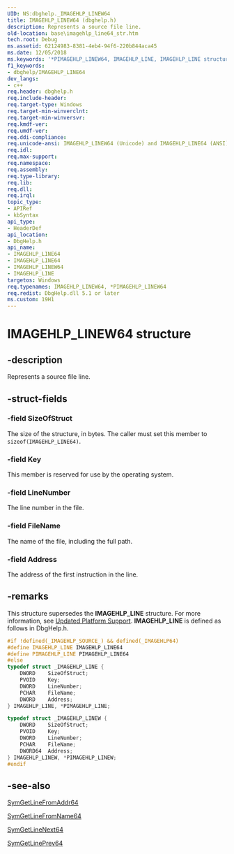 ```yaml
---
UID: NS:dbghelp._IMAGEHLP_LINEW64
title: IMAGEHLP_LINEW64 (dbghelp.h)
description: Represents a source file line.
old-location: base\imagehlp_line64_str.htm
tech.root: Debug
ms.assetid: 62124983-8381-4eb4-94f6-220b844aca45
ms.date: 12/05/2018
ms.keywords: '*PIMAGEHLP_LINEW64, IMAGEHLP_LINE, IMAGEHLP_LINE structure, IMAGEHLP_LINE64, IMAGEHLP_LINE64 structure, IMAGEHLP_LINEW64, PIMAGEHLP_LINE64, PIMAGEHLP_LINE64 structure pointer, _IMAGEHLP_LINE64, _win32_imagehlp_line64_str, base.imagehlp_line64_str, dbghelp/IMAGEHLP_LINE64, dbghelp/IMAGEHLP_LINEW64, dbghelp/PIMAGEHLP_LINE64'
f1_keywords:
- dbghelp/IMAGEHLP_LINE64
dev_langs:
- c++
req.header: dbghelp.h
req.include-header: 
req.target-type: Windows
req.target-min-winverclnt: 
req.target-min-winversvr: 
req.kmdf-ver: 
req.umdf-ver: 
req.ddi-compliance: 
req.unicode-ansi: IMAGEHLP_LINEW64 (Unicode) and IMAGEHLP_LINE64 (ANSI)
req.idl: 
req.max-support: 
req.namespace: 
req.assembly: 
req.type-library: 
req.lib: 
req.dll: 
req.irql: 
topic_type:
- APIRef
- kbSyntax
api_type:
- HeaderDef
api_location:
- DbgHelp.h
api_name:
- IMAGEHLP_LINE64
- IMAGEHLP_LINE64
- IMAGEHLP_LINEW64
- IMAGEHLP_LINE
targetos: Windows
req.typenames: IMAGEHLP_LINEW64, *PIMAGEHLP_LINEW64
req.redist: DbgHelp.dll 5.1 or later
ms.custom: 19H1
---
```


# IMAGEHLP_LINEW64 structure


## -description


Represents a source file line.


## -struct-fields




### -field SizeOfStruct

The size of the structure, in bytes. The caller must set this member to <code>sizeof(IMAGEHLP_LINE64)</code>.


### -field Key

This member is reserved for use by the operating system.


### -field LineNumber

The line number in the file.


### -field FileName

The name of the file, including the full path.


### -field Address

The address of the first instruction in the line.


## -remarks



This structure supersedes the <b>IMAGEHLP_LINE</b> structure. For more information, see 
<a href="https://docs.microsoft.com/windows/desktop/Debug/updated-platform-support">Updated Platform Support</a>. <b>IMAGEHLP_LINE</b> is defined as follows in DbgHelp.h. 


```cpp
#if !defined(_IMAGEHLP_SOURCE_) && defined(_IMAGEHLP64)
#define IMAGEHLP_LINE IMAGEHLP_LINE64
#define PIMAGEHLP_LINE PIMAGEHLP_LINE64
#else
typedef struct _IMAGEHLP_LINE {
    DWORD    SizeOfStruct; 
    PVOID    Key; 
    DWORD    LineNumber; 
    PCHAR    FileName; 
    DWORD    Address; 
} IMAGEHLP_LINE, *PIMAGEHLP_LINE;

typedef struct _IMAGEHLP_LINEW {
    DWORD    SizeOfStruct; 
    PVOID    Key; 
    DWORD    LineNumber; 
    PCHAR    FileName; 
    DWORD64  Address; 
} IMAGEHLP_LINEW, *PIMAGEHLP_LINEW;
#endif
```





## -see-also




<a href="https://docs.microsoft.com/windows/desktop/api/dbghelp/nf-dbghelp-symgetlinefromaddr">SymGetLineFromAddr64</a>



<a href="https://docs.microsoft.com/windows/desktop/api/dbghelp/nf-dbghelp-symgetlinefromname">SymGetLineFromName64</a>



<a href="https://docs.microsoft.com/windows/desktop/api/dbghelp/nf-dbghelp-symgetlinenext">SymGetLineNext64</a>



<a href="https://docs.microsoft.com/windows/desktop/api/dbghelp/nf-dbghelp-symgetlineprev">SymGetLinePrev64</a>
 

 

